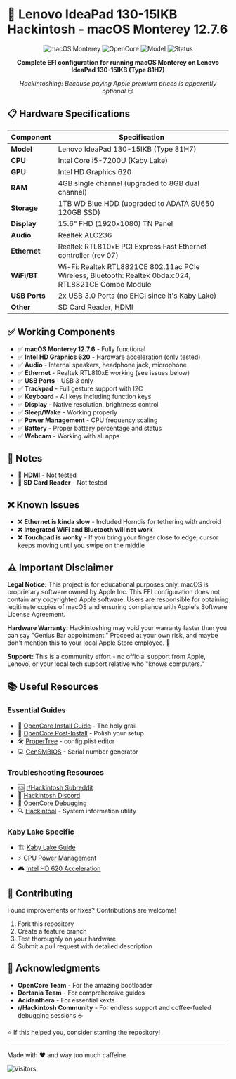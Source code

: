 # 🍎 Lenovo IdeaPad 130-15IKB Hackintosh - macOS Monterey 12.7.6

<div align="center">

![macOS Monterey](https://img.shields.io/badge/macOS-Monterey%2012.7.6-blueviolet?style=for-the-badge&logo=apple)
![OpenCore](https://img.shields.io/badge/OpenCore-0.9.7-blue?style=for-the-badge)
![Model](https://img.shields.io/badge/Model-IdeaPad%20130--15IKB-red?style=for-the-badge&logo=lenovo)
![Status](https://img.shields.io/badge/Status-Stable-success?style=for-the-badge)

**Complete EFI configuration for running macOS Monterey on Lenovo IdeaPad 130-15IKB (Type 81H7)**

*Hackintoshing: Because paying Apple premium prices is apparently optional* 😏

</div>

## 📋 Hardware Specifications

| Component | Specification |
|-----------|---------------|
| **Model** | Lenovo IdeaPad 130-15IKB (Type 81H7) |
| **CPU** | Intel Core i5-7200U (Kaby Lake) |
| **GPU** | Intel HD Graphics 620 |
| **RAM** | 4GB single channel (upgraded to 8GB dual channel) |
| **Storage** | 1TB WD Blue HDD (upgraded to ADATA SU650 120GB SSD) |
| **Display** | 15.6" FHD (1920x1080) TN Panel |
| **Audio** | Realtek ALC236 |
| **Ethernet** | Realtek RTL810xE PCI Express Fast Ethernet controller (rev 07) |
| **WiFi/BT** | Wi-Fi: Realtek RTL8821CE 802.11ac PCIe Wireless, Bluetooth: Realtek 0bda:c024, RTL8821CE Combo Module |
| **USB Ports** | 2x USB 3.0 Ports (no EHCI since it's Kaby Lake) |
| **Other** | SD Card Reader, HDMI |

## ✅ Working Components

- ✅ **macOS Monterey 12.7.6** - Fully functional
- ✅ **Intel HD Graphics 620** - Hardware acceleration (only tested)
- ✅ **Audio** - Internal speakers, headphone jack, microphone
- ✅ **Ethernet** - Realtek RTL810xE working (see issues below)
- ✅ **USB Ports** - USB 3 only
- ✅ **Trackpad** - Full gesture support with I2C
- ✅ **Keyboard** - All keys including function keys
- ✅ **Display** - Native resolution, brightness control
- ✅ **Sleep/Wake** - Working properly
- ✅ **Power Management** - CPU frequency scaling
- ✅ **Battery** - Proper battery percentage and status
- ✅ **Webcam** - Working with all apps

## 📝 Notes

- 📝 **HDMI** - Not tested
- 📝 **SD Card Reader** - Not tested

## ❌ Known Issues

- ❌ **Ethernet is kinda slow** - Included Horndis for tethering with android
- ❌ **Integrated WiFi and Bluetooth will not work**
- ❌ **Touchpad is wonky** - If you bring your finger close to edge, cursor keeps moving until you swipe on the middle

## ⚠️ Important Disclaimer

**Legal Notice:** This project is for educational purposes only. macOS is proprietary software owned by Apple Inc. This EFI configuration does not contain any copyrighted Apple software. Users are responsible for obtaining legitimate copies of macOS and ensuring compliance with Apple's Software License Agreement.

**Hardware Warranty:** Hackintoshing may void your warranty faster than you can say "Genius Bar appointment." Proceed at your own risk, and maybe don't mention this to your local Apple Store employee. 🤫

**Support:** This is a community effort - no official support from Apple, Lenovo, or your local tech support relative who "knows computers."

## 📚 Useful Resources

### Essential Guides
- 📖 [OpenCore Install Guide](https://dortania.github.io/OpenCore-Install-Guide/) - The holy grail
- 🔧 [OpenCore Post-Install](https://dortania.github.io/OpenCore-Post-Install/) - Polish your setup
- 🛠 [ProperTree](https://github.com/corpnewt/ProperTree) - config.plist editor
- 💻 [GenSMBIOS](https://github.com/corpnewt/GenSMBIOS) - Serial number generator

### Troubleshooting Resources
- 🆘 [r/Hackintosh Subreddit](https://www.reddit.com/r/hackintosh/)
- 💬 [Hackintosh Discord](https://discord.gg/hackintosh)
- 📝 [OpenCore Debugging](https://dortania.github.io/OpenCore-Install-Guide/troubleshooting/debug.html)
- 🔍 [Hackintool](https://github.com/headkaze/Hackintool) - System information utility

### Kaby Lake Specific
- 🏗 [Kaby Lake Guide](https://dortania.github.io/OpenCore-Install-Guide/config-laptop.plist/kaby-lake)
- ⚡ [CPU Power Management](https://dortania.github.io/OpenCore-Post-Install/universal/pm.html)
- 🎮 [Intel HD 620 Acceleration](https://dortania.github.io/OpenCore-Install-Guide/config-laptop.plist/kaby-lake#deviceproperties)

## 🤝 Contributing

Found improvements or fixes? Contributions are welcome!

1. Fork this repository
2. Create a feature branch
3. Test thoroughly on your hardware
4. Submit a pull request with detailed description

## 💝 Acknowledgments

- **OpenCore Team** - For the amazing bootloader
- **Dortania Team** - For comprehensive guides
- **Acidanthera** - For essential kexts
- **r/Hackintosh Community** - For endless support and coffee-fueled debugging sessions ☕

⭐ If this helped you, consider starring the repository!

---

Made with ❤️ and way too much caffeine

![Visitors](https://visitor-badge.laobi.icu/badge?page_id=ShaptakNaskar.Lenovo-IdeaPad-130-15IKB-Hackintosh-EFI-macOS-Monterey)
